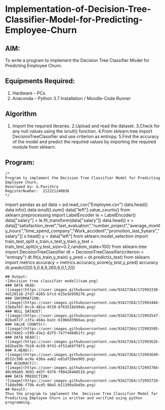 # Implementation-of-Decision-Tree-Classifier-Model-for-Predicting-Employee-Churn

## AIM:
To write a program to implement the Decision Tree Classifier Model for Predicting Employee Churn.

## Equipments Required:
1. Hardware – PCs
2. Anaconda – Python 3.7 Installation / Moodle-Code Runner

## Algorithm
1. Import the required libraries.
2.Upload and read the dataset.
3.Check for any null values using the isnull() function.
4.From sklearn.tree import DecisionTreeClassifier and use criterion as entropy.
5.Find the accuracy of the model and predict the required values by importing the required module from sklearn.

## Program:
```
/*
Program to implement the Decision Tree Classifier Model for Predicting Employee Churn.
Developed by: G.Pavithra
RegisterNumber:  212221240036
*/
```
import pandas as pd
data = pd.read_csv("Employee.csv")
data.head()
data.info()
data.isnull().sum()
data["left"].value_counts()
from sklearn.preprocessing import LabelEncoder
le = LabelEncoder()
data["salary"] = le.fit_transform(data["salary"])
data.head()
x = data[["satisfaction_level","last_evaluation","number_project","average_montly_hours","time_spend_company","Work_accident","promotion_last_5years","salary"]]
x.head()
y = data["left"]
from sklearn.model_selection import train_test_split
x_train,x_test,y_train,y_test = train_test_split(x,y,test_size=0.2,random_state=100)
from sklearn.tree import DecisionTreeClassifier
dt = DecisionTreeClassifier(criterion = "entropy")
dt.fit(x_train,y_train)
y_pred = dt.predict(x_test)
from sklearn import metrics
accuracy = metrics.accuracy_score(y_test,y_pred)
accuracy
dt.predict([[0.5,0.8,9,260,6,0,1,2]])
```
## Output:
![decision tree classifier model](sam.png)
### DATA HEAD:
![image](https://user-images.githubusercontent.com/93427264/172993330-4d120118-2fd7-4265-b7cd-615e3e950276.png)
### INFORMATION:
![image](https://user-images.githubusercontent.com/93427264/172993460-33b8af67-0cc6-481a-9f20-8763518e99eb.png)
### NULL DATASET:
![image](https://user-images.githubusercontent.com/93427264/172993547-82ba9727-c3fa-484a-ba3c-61966d396baa.png)
### VALUE COUNTS():
![image](https://user-images.githubusercontent.com/93427264/172993595-8417dab2-c599-43e2-82f5-7e7f4d84b1fc.png)
### DATA HEAD():
![image](https://user-images.githubusercontent.com/93427264/172993626-b02bad3b-fb10-4c59-9f43-4f52a69ff8f3.png)
### X.HEAD():
![image](https://user-images.githubusercontent.com/93427264/172993649-0532c308-ec9e-430a-aa62-ed1d720ee905.png)
### ACUURACY():
![image](https://user-images.githubusercontent.com/93427264/172993704-d0c99a69-3693-4d3f-9376-f98420460519.png)
### DATA PREDICTION:
![image](https://user-images.githubusercontent.com/93427264/172993729-7160e996-f79b-4cd5-90a5-b11399a5bd5e.png)
## Result:
Thus the program to implement the  Decision Tree Classifier Model for Predicting Employee Churn is written and verified using python programming.
